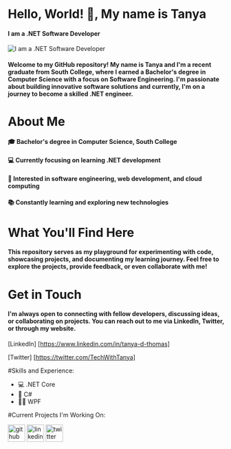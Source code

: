 # Hello, World! 👋, My name is Tanya
#### I am a .NET Software Developer
![I am a .NET Software Developer](https://media.licdn.com/dms/image/D4E16AQFc8gn7C51bPQ/profile-displaybackgroundimage-shrink_350_1400/0/1710812080606?e=1716422400&v=beta&t=3_5IRchSnBXLUEl-cfjMJpNi0GST1JdhAPRFn2nVy9U)

####     Welcome to my GitHub repository! My name is Tanya and I'm a recent graduate from South College, where I earned a Bachelor's degree in Computer Science with a focus on Software Engineering. I'm passionate about building innovative software solutions and currently, I'm on a journey to become a skilled .NET engineer.

# About Me
#### 🎓 Bachelor's degree in Computer Science, South College

#### 💻 Currently focusing on learning .NET development

#### 🌟 Interested in software engineering, web development, and cloud computing

#### 📚 Constantly learning and exploring new technologies

# What You'll Find Here
#### This repository serves as my playground for experimenting with code, showcasing projects, and documenting my learning journey. Feel free to explore the projects, provide feedback, or even collaborate with me!

# Get in Touch
#### I'm always open to connecting with fellow developers, discussing ideas, or collaborating on projects. You can reach out to me via LinkedIn, Twitter, or through my website.

[LinkedIn] [https://www.linkedin.com/in/tanya-d-thomas] 

[Twitter] [https://twitter.com/TechWithTanya]

#Skills and Experience:
* 💻 .NET Core
* 📱 C#
* 👩‍💻 WPF
  
#Current Projects I'm Working On:
<img src = " " width = "256" />

[<img src='https://cdn.jsdelivr.net/npm/simple-icons@3.0.1/icons/github.svg' alt='github' height='40'>](https://github.com/TanyaDThomas)  [<img src='https://cdn.jsdelivr.net/npm/simple-icons@3.0.1/icons/linkedin.svg' alt='linkedin' height='40'>](https://www.linkedin.com/in/tanya-d-thomas/)  [<img src='https://cdn.jsdelivr.net/npm/simple-icons@3.0.1/icons/twitter.svg' alt='twitter' height='40'>](https://twitter.com/TechWithTanya)  





